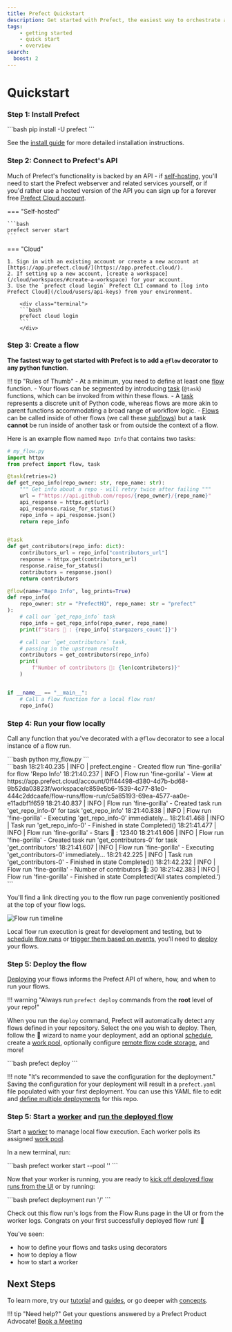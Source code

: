 ```yaml
---
title: Prefect Quickstart
description: Get started with Prefect, the easiest way to orchestrate and observe your data pipelines
tags:
    - getting started
    - quick start
    - overview
search:
  boost: 2
---
```


# Quickstart

### Step 1: Install Prefect

<div class="terminal">
```bash
pip install -U prefect
```
</div>

See the [install guide](/getting-started/installation/) for more detailed installation instructions.

### Step 2: Connect to Prefect's API

Much of Prefect's functionality is backed by an API - if [self-hosting](/guides/host/), you'll need to start the Prefect webserver and related services yourself, or if you'd rather use a hosted version of the API you can sign up for a forever free [Prefect Cloud account](/cloud/).


=== "Self-hosted"

    ```bash
    prefect server start
    ```

=== "Cloud"

    1. Sign in with an existing account or create a new account at [https://app.prefect.cloud/](https://app.prefect.cloud/).
    2. If setting up a new account, [create a workspace](/cloud/workspaces/#create-a-workspace) for your account.
    3. Use the `prefect cloud login` Prefect CLI command to [log into Prefect Cloud](/cloud/users/api-keys) from your environment.

        <div class="terminal">
        ```bash
        prefect cloud login
        ```
        </div>



### Step 3: Create a flow
**The fastest way to get started with Prefect is to add a `@flow` decorator to any python function**.

!!! tip "Rules of Thumb"
    - At a minimum, you need to define at least one [flow](/tutorial/flows/) function.
    - Your flows can be segmented by introducing [task](/tutorial/tasks/) (`@task`) functions, which can be invoked from within these flows.
    - A [task](/concepts/tasks/) represents a discrete unit of Python code, whereas flows are more akin to parent functions accommodating a broad range of workflow logic.
    - [Flows](/concepts/flows) can be called inside of other flows (we call these [subflows](/concepts/flows/#composing-flows)) but a task **cannot** be run inside of another task or from outside the context of a flow.

Here is an example flow named `Repo Info` that contains two tasks:
```python
# my_flow.py
import httpx
from prefect import flow, task

@task(retries=2)
def get_repo_info(repo_owner: str, repo_name: str):
    """ Get info about a repo - will retry twice after failing """
    url = f"https://api.github.com/repos/{repo_owner}/{repo_name}"
    api_response = httpx.get(url)
    api_response.raise_for_status()
    repo_info = api_response.json()
    return repo_info


@task
def get_contributors(repo_info: dict):
    contributors_url = repo_info["contributors_url"]
    response = httpx.get(contributors_url)
    response.raise_for_status()
    contributors = response.json()
    return contributors

@flow(name="Repo Info", log_prints=True)  
def repo_info(
    repo_owner: str = "PrefectHQ", repo_name: str = "prefect"
):
    # call our `get_repo_info` task
    repo_info = get_repo_info(repo_owner, repo_name)
    print(f"Stars 🌠 : {repo_info['stargazers_count']}")

    # call our `get_contributors` task, 
    # passing in the upstream result
    contributors = get_contributors(repo_info)
    print(
        f"Number of contributors 👷: {len(contributors)}"
    )


if __name__ == "__main__":
    # Call a flow function for a local flow run!
    repo_info()
```

### Step 4: Run your flow locally
Call any function that you've decorated with a `@flow` decorator to see a local instance of a flow run.

<div class="terminal">
```bash
python my_flow.py
```
</div> 

<div class="terminal">
```bash
18:21:40.235 | INFO    | prefect.engine - Created flow run 'fine-gorilla' for flow 'Repo Info'
18:21:40.237 | INFO    | Flow run 'fine-gorilla' - View at https://app.prefect.cloud/account/0ff44498-d380-4d7b-bd68-9b52da03823f/workspace/c859e5b6-1539-4c77-81e0-444c2ddcaafe/flow-runs/flow-run/c5a85193-69ea-4577-aa0e-e11adbf1f659
18:21:40.837 | INFO    | Flow run 'fine-gorilla' - Created task run 'get_repo_info-0' for task 'get_repo_info'
18:21:40.838 | INFO    | Flow run 'fine-gorilla' - Executing 'get_repo_info-0' immediately...
18:21:41.468 | INFO    | Task run 'get_repo_info-0' - Finished in state Completed()
18:21:41.477 | INFO    | Flow run 'fine-gorilla' - Stars 🌠 : 12340
18:21:41.606 | INFO    | Flow run 'fine-gorilla' - Created task run 'get_contributors-0' for task 'get_contributors'
18:21:41.607 | INFO    | Flow run 'fine-gorilla' - Executing 'get_contributors-0' immediately...
18:21:42.225 | INFO    | Task run 'get_contributors-0' - Finished in state Completed()
18:21:42.232 | INFO    | Flow run 'fine-gorilla' - Number of contributors 👷: 30
18:21:42.383 | INFO    | Flow run 'fine-gorilla' - Finished in state Completed('All states completed.')
```
</div>


You'll find a link directing you to the flow run page conveniently positioned at the top of your flow logs.

![Flow run timeline](/img/ui/flow-run-diagram.jpg)

Local flow run execution is great for development and testing, but to [schedule flow runs](/concepts/schedules/) or [trigger them based on events](/cloud/automations/), you’ll need to [deploy](/concepts/deployments/) your flows.


### Step 5: Deploy the flow

[Deploying](/tutorial/deployments/) your flows informs the Prefect API of where, how, and when to run your flows.

!!! warning "Always run `prefect deploy` commands from the **root** level of your repo!"

When you run the `deploy` command, Prefect will automatically detect any flows defined in your repository. Select the one you wish to deploy. Then, follow the 🧙 wizard to name your deployment, add an optional [schedule](/concepts/schedules/), create a [work pool](/tutorial/deployments/#why-work-pools-and-workers), optionally configure [remote flow code storage](/concepts/deployments/#the-pull-action), and more!

<div class="terminal">
```bash
prefect deploy
```
</div>

!!! note "It's recommended to save the configuration for the deployment."
    Saving the configuration for your deployment will result in a `prefect.yaml` file populated with your first deployment. You can use this YAML file to edit and [define multiple deployments](/concepts/deployments-ux/) for this repo. 


### Step 5: Start a [worker](/tutorial/deployments/#why-work-pools-and-workers) and [run the deployed flow](/concepts/deployments/#create-a-flow-run-from-a-deployment)

Start a [worker](/concepts/work-pools/#worker-overview) to manage local flow execution. Each worker polls its assigned [work pool](/tutorial/deployments/#why-work-pools-and-workers).

In a new terminal, run:
<div class="terminal">
```bash
prefect worker start --pool '<work-pool-name>'
```
</div>

Now that your worker is running, you are ready to [kick off deployed flow runs from the UI](/concepts/deployments/#create-a-flow-run-with-prefect-ui) or by running:

<div class="terminal">
```bash
prefect deployment run '<flow-name>/<deployment-name>'
```
</div>

Check out this flow run's logs from the Flow Runs page in the UI or from the worker logs. Congrats on your first successfully deployed flow run! 🎉

You've seen:

- how to define your flows and tasks using decorators
- how to deploy a flow
- how to start a worker

## Next Steps

To learn more, try our [tutorial](/tutorial) and [guides](/guides), or go deeper with [concepts](/concepts).

!!! tip "Need help?"
    Get your questions answered by a Prefect Product Advocate! [Book a Meeting](https://calendly.com/prefect-experts/prefect-product-advocates?utm_campaign=prefect_docs_cloud&utm_content=prefect_docs&utm_medium=docs&utm_source=docs)
